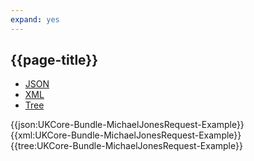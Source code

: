 ```yaml
---
expand: yes
---
```


## {{page-title}}

<div class="nhsd-!t-margin-bottom-6">
  <ul class="nav nav-tabs" role="tablist">
        <li role="presentation" class="active">
            <a href="#JSON-B-MJR-E" role="tab" data-toggle="tab">JSON</a>
        </li>
         <li role="presentation">
            <a href="#XML-B-MJR-E" role="tab" data-toggle="tab">XML</a>
        </li>
        <li role="presentation">
            <a href="#Tree-B-MJR-E" role="tab" data-toggle="tab">Tree</a>
        </li>
  </ul>
    
  <div class="tab-content snippet">
    <div id="JSON-B-MJR-E" role="tabpanel" class="tab-pane active">
{{json:UKCore-Bundle-MichaelJonesRequest-Example}}
    </div>
    <div id="XML-B-MJR-E" role="tabpanel" class="tab-pane">
{{xml:UKCore-Bundle-MichaelJonesRequest-Example}}
    </div>
    <div id="Tree-B-MJR-E" role="tabpanel" class="tab-pane">
{{tree:UKCore-Bundle-MichaelJonesRequest-Example}}
    </div>
  </div>
</div>